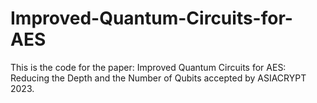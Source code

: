 # Improved-Quantum-Circuits-for-AES
This is the code for the paper: Improved Quantum Circuits for AES: Reducing the Depth and the Number of Qubits accepted by ASIACRYPT 2023.
